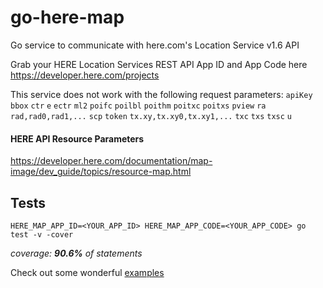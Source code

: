 # go-here-map
Go service to communicate with here.com's Location Service v1.6 API

Grab your HERE Location Services REST API App ID and App Code here
https://developer.here.com/projects

This service does not work with the following request parameters: ```apiKey``` ```bbox``` ```ctr``` ```e``` ```ectr``` ```ml2``` ```poifc``` ```poilbl``` ```poithm``` ```poitxc``` ```poitxs``` ```pview``` ```ra``` ```rad,rad0,rad1,...``` ```scp``` ```token``` ```tx.xy,tx.xy0,tx.xy1,...``` ```txc``` ```txs``` ```txsc``` ```u``` 

#### HERE API Resource Parameters
https://developer.here.com/documentation/map-image/dev_guide/topics/resource-map.html


## Tests

```HERE_MAP_APP_ID=<YOUR_APP_ID> HERE_MAP_APP_CODE=<YOUR_APP_CODE> go test -v -cover```

_coverage: **90.6%** of statements_

Check out some wonderful [examples](https://github.com/steveperjesi/go-here-map/tree/master/examples)


